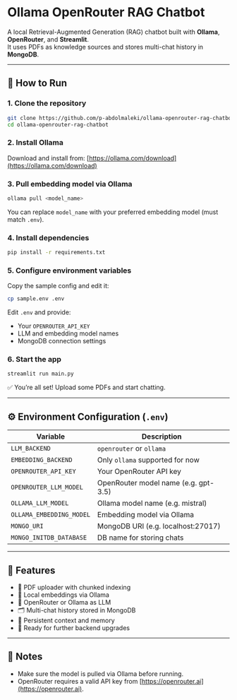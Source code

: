 # Ollama OpenRouter RAG Chatbot

A local Retrieval-Augmented Generation (RAG) chatbot built with **Ollama**, **OpenRouter**, and **Streamlit**.  
It uses PDFs as knowledge sources and stores multi-chat history in **MongoDB**.

---

## 🚀 How to Run

### 1. Clone the repository

```bash
git clone https://github.com/p-abdolmaleki/ollama-openrouter-rag-chatbot.git
cd ollama-openrouter-rag-chatbot
````

### 2. Install Ollama

Download and install from: [https://ollama.com/download](https://ollama.com/download)

### 3. Pull embedding model via Ollama

```bash
ollama pull <model_name>
```

You can replace `model_name` with your preferred embedding model (must match `.env`).

### 4. Install dependencies

```bash
pip install -r requirements.txt
```

### 5. Configure environment variables

Copy the sample config and edit it:

```bash
cp sample.env .env
```

Edit `.env` and provide:

* Your `OPENROUTER_API_KEY`
* LLM and embedding model names
* MongoDB connection settings

### 6. Start the app

```bash
streamlit run main.py
```

✅ You’re all set! Upload some PDFs and start chatting.

---

## ⚙️ Environment Configuration (`.env`)

| Variable                 | Description                          |
| ------------------------ | ------------------------------------ |
| `LLM_BACKEND`            | `openrouter` or `ollama`             |
| `EMBEDDING_BACKEND`      | Only `ollama` supported for now      |
| `OPENROUTER_API_KEY`     | Your OpenRouter API key              |
| `OPENROUTER_LLM_MODEL`   | OpenRouter model name (e.g. gpt-3.5) |
| `OLLAMA_LLM_MODEL`       | Ollama model name (e.g. mistral)     |
| `OLLAMA_EMBEDDING_MODEL` | Embedding model via Ollama           |
| `MONGO_URI`              | MongoDB URI (e.g. localhost:27017)   |
| `MONGO_INITDB_DATABASE`  | DB name for storing chats            |

---

## 📝 Features

* 📄 PDF uploader with chunked indexing
* 🧠 Local embeddings via Ollama
* 💬 OpenRouter or Ollama as LLM
* 🗂️ Multi-chat history stored in MongoDB
* 🔁 Persistent context and memory
* 🧪 Ready for further backend upgrades

---

## 🧠 Notes

* Make sure the model is pulled via Ollama before running.
* OpenRouter requires a valid API key from [https://openrouter.ai](https://openrouter.ai).

